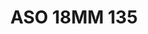 ---
title: ASO 18MM 135
date: 
draft: false

# descripcion
description : Anillo de plata 925.

materials: Plata 925

color: 

dimensions: 18mm diámetro

code: 05-23-1524

type: "Anillos"

categories: []

price: $6.850,00

price_eftvo: $5.820,00

# Images
# first image will be shown in the product page
images:
  # - image: "images/path_to_image"
  # La ubicacion de las imagenes es imagenes/Anillos/Anillos.Solo Plata/05-23-1524-aso-18mm-135
  - image: "./images/anillos/solo_plata/05-23-1524-aso-18mm-135.jpg"
---